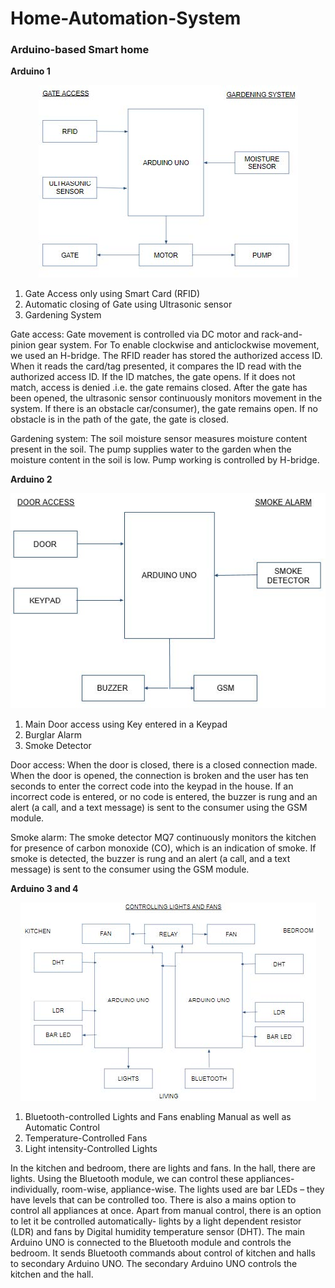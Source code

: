 # Home-Automation-System
### **Arduino-based Smart home**

**Arduino 1**
<p align="center">
  <img src="Block diagrams/Arduino1.jpg">
</p>

1. Gate Access only using Smart Card (RFID)
2. Automatic closing of Gate using Ultrasonic sensor
3. Gardening System

Gate access: Gate movement is controlled via DC motor and rack-and-pinion gear system. For To enable clockwise and anticlockwise movement, we used an H-bridge. The RFID reader has stored the authorized access ID. When it reads the card/tag presented, it compares the ID read with the authorized access ID. If the ID matches, the gate opens. If it does not match, access is denied .i.e. the gate remains closed. After the gate has been opened, the ultrasonic sensor continuously monitors movement in the system. If there is an obstacle car/consumer), the gate remains open. If no obstacle is in the path of the gate, the gate is closed.

Gardening system: The soil moisture sensor measures moisture content present in the soil. The pump supplies water to the garden when the moisture content in the soil is low. Pump working is controlled by H-bridge.

**Arduino 2**
<p align="center">
  <img src="Block diagrams/Arduino2.jpg">
</p>

1. Main Door access using Key entered in a Keypad
2. Burglar Alarm
3. Smoke Detector

Door access: When the door is closed, there is a closed connection made. When the door is opened, the connection is broken and the user has ten seconds to enter the correct code into the keypad in the house. If an incorrect code is entered, or no code is entered, the buzzer is rung and an alert (a call, and a text message) is sent to the consumer using the GSM module.

Smoke alarm: The smoke detector MQ7 continuously monitors the kitchen for presence of carbon monoxide (CO), which is an indication of smoke. If smoke is detected, the buzzer is rung and an alert (a call, and a text message) is sent to the consumer using the GSM module.

**Arduino 3 and 4**
<p align="center">
  <img src="Block diagrams/Arduino3&4.jpg">
</p>

1. Bluetooth-controlled Lights and Fans enabling Manual as well as Automatic Control
2. Temperature-Controlled Fans
3. Light intensity-Controlled Lights

In the kitchen and bedroom, there are lights and fans. In the hall, there are lights. Using the Bluetooth module, we can control these appliances- individually, room-wise, appliance-wise. The lights used are bar LEDs – they have levels that can be controlled too. There is also a mains option to control all appliances at once. Apart from manual control, there is an option to let it be controlled automatically- lights by a light dependent resistor (LDR) and fans by Digital humidity temperature sensor (DHT). The main Arduino UNO is connected to the Bluetooth module and controls the bedroom. It sends Bluetooth commands about control of kitchen and halls to secondary Arduino UNO. The secondary Arduino UNO controls the kitchen and the hall.

